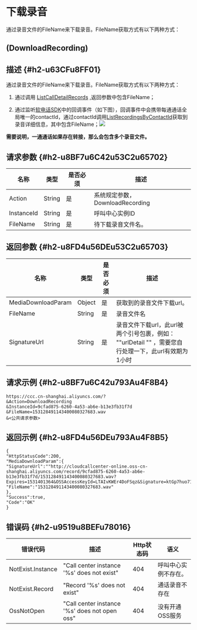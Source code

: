 下载录音 
=========================

通过录音文件的FileName来下载录音。FileName获取方式有以下两种方式：

(DownloadRecording) 
-------------------------------------

描述 {#h2-u63CFu8FF01}
--------------------

通过录音文件的FileName来下载录音。FileName获取方式有以下两种方式：

1. 通过调用 [ListCallDetailRecords](~~65296~~) ,返回参数中包含FileName；

   

2. 通过监听[软电话SDK](~~63063~~)中的回调事件（如下图），回调事件中会携带每通通话全局唯一的contactId，通过contactId调用[ListRecordingsByContactId](https://help.aliyun.com/document_detail/198091.html?spm=a2c4g.11186623.6.686.5cb25d34D02pD2)获取到录音详细信息，其中包含FileName；![](https://static-aliyun-doc.oss-accelerate.aliyuncs.com/assets/img/zh-CN/9072506161/p252195.png)

   




**需要说明，一通通话如果存在转接，那么会包含多个录音文件。** 

请求参数 {#h2-u8BF7u6C42u53C2u65702}
--------------------------------



|     名称     |   类型   | 是否必须 |            描述            |
|------------|--------|------|--------------------------|
| Action     | String | 是    | 系统规定参数，DownloadRecording |
| InstanceId | String | 是    | 呼叫中心实例ID                 |
| FileName   | String | 是    | 待下载录音文件名。                |



返回参数 {#h2-u8FD4u56DEu53C2u65703}
--------------------------------



|         名称         |   类型   | 是否必须 |                               描述                                |
|--------------------|--------|------|-----------------------------------------------------------------|
| MediaDownloadParam | Object | 是    | 获取到的录音文件下载url。                                                  |
| FileName           | String | 是    | 录音文件名                                                           |
| SignatureUrl       | String | 是    | 录音文件下载url，此url被两个引号包裹，例如： ""urlDetail "" ，需要您自行处理一下，此url有效期为1小时 |



请求示例 {#h2-u8BF7u6C42u793Au4F8B4}
--------------------------------

    https://ccc.cn-shanghai.aliyuncs.com/?
    &Action=DownloadRecording
    &InstanceId=9cfad875-6260-4a53-ab6e-b13e3fb31f7d
    &FileName=153128491143400080327683.wav
    &<公共请求参数>



返回示例 {#h2-u8FD4u56DEu793Au4F8B5}
--------------------------------

    {
    "HttpStatusCode":200,
    "MediaDownloadParam":{
    "SignatureUrl":""http://cloudcallcenter-online.oss-cn-shanghai.aliyuncs.com/record/9cfad875-6260-4a53-ab6e-b13e3fb31f7d/153128491143400080327683.wav?Expires=1531401364&OSSAccessKeyId=LTAIvKWEr4DoFSqz&Signature=ktGp7huo71JFYcxiVYMZmygsXmE%3D"",
    "FileName":"153128491143400080327683.wav"
    },
    "Success":true,
    "Code":"OK"
    }



错误码 {#h2-u9519u8BEFu78016}
--------------------------



|       错误代码        |                      描述                       | Http状态码 |     语义     |
|-------------------|-----------------------------------------------|---------|------------|
| NotExist.Instance | "Call center instance '%s' does not exist"    | 404     | 呼叫中心实例不存在。 |
| NotExist.Record   | "Record '%s' does not exist"                  | 404     | 通话录音不存在    |
| OssNotOpen        | "Call center instance '%s' does not open oss" | 404     | 没有开通OSS服务  |


